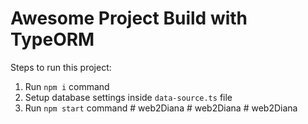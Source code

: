 # Awesome Project Build with TypeORM

Steps to run this project:

1. Run `npm i` command
2. Setup database settings inside `data-source.ts` file
3. Run `npm start` command
#   w e b 2 D i a n a  
 #   w e b 2 D i a n a  
 #   w e b 2 D i a n a  
 